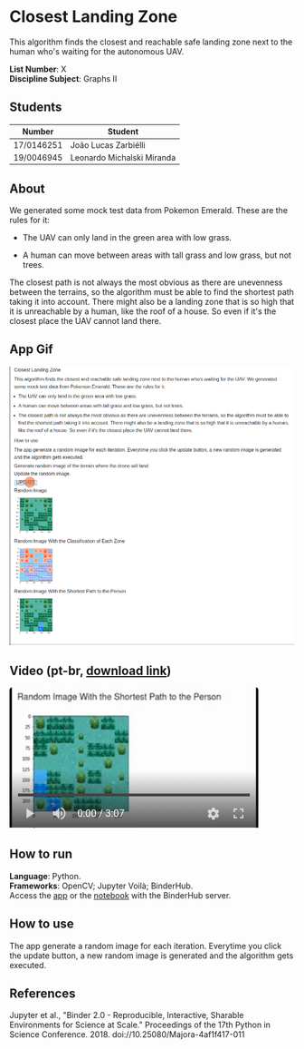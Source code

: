 # Closest Landing Zone
This algorithm finds the closest and reachable safe landing zone next to the human who's waiting for the autonomous UAV.

**List Number**: X<br>
**Discipline Subject**: Graphs II<br>

## Students
|Number | Student |
| -- | -- |
| 17/0146251  |  João Lucas Zarbiélli |
| 19/0046945  |  Leonardo Michalski Miranda |

## About
We generated some mock test data from Pokemon Emerald. These are the rules for it:

* The UAV can only land in the green area with low grass.

* A human can move between areas with tall grass and low grass, but not trees.

The closest path is not always the most obvious as there are unevenness between the terrains, so the algorithm must be able to find the shortest path taking it into account. There might also be a landing zone that is so high that it is unreachable by a human, like the roof of a house. So even if it's the closest place the UAV cannot land there.

## App Gif
![App Gif](assets/app_gif.gif)

## Video (pt-br, [download link](https://raw.githubusercontent.com/projeto-de-algoritmos/Grafos2_ClosestLandingZone/main/assets/app_video.mp4))
[![](assets/app_video_splash_screen.png)](https://youtu.be/RJ-OouSKQ2Y)

## How to run
**Language**: Python.<br>
**Frameworks**: OpenCV; Jupyter Voilà; BinderHub.<br>
Access the [app](https://mybinder.org/v2/gh/projeto-de-algoritmos/Grafos2_ClosestLandingZone/main?urlpath=%2Fvoila%2Frender%2Fapp.ipynb) or the [notebook](https://mybinder.org/v2/gh/projeto-de-algoritmos/Grafos2_ClosestLandingZone/main?filepath=app.ipynb) with the BinderHub server.

## How to use

The app generate a random image for each iteration. Everytime you click the update button, a new random image is generated and the algorithm gets executed.

## References

Jupyter et al., "Binder 2.0 - Reproducible, Interactive, Sharable
Environments for Science at Scale." Proceedings of the 17th Python
in Science Conference. 2018. doi://10.25080/Majora-4af1f417-011
